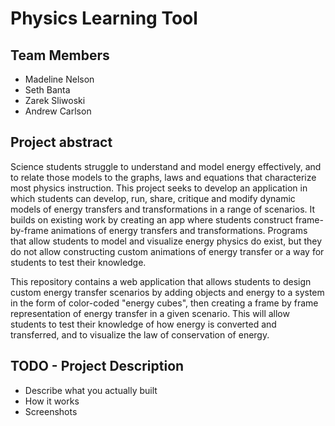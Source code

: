 # Physics Learning Tool
## Team Members
 - Madeline Nelson
 - Seth Banta
 - Zarek Sliwoski
 - Andrew Carlson
## Project abstract
Science students struggle to understand and model energy effectively, and to relate those models to 
the graphs, laws and equations that characterize most physics instruction. This project seeks to 
develop an application in which students can develop, run, share, critique and modify dynamic models
of energy transfers and transformations in a range of scenarios. It builds on existing work by creating 
an app where students construct frame-by-frame animations of energy transfers and transformations. Programs that allow students to model and visualize energy physics do exist, but they do not allow constructing custom animations of energy transfer or a way for students to test their knowledge.

This repository contains a web application that allows students to design custom energy transfer scenarios by adding objects and energy to a system in the form of color-coded "energy cubes", then creating a frame by frame representation of energy transfer in a given scenario. This will allow students to test their knowledge of how energy is converted and transferred, and to visualize the law of conservation of energy.

## TODO - Project Description
 - Describe what you actually built
 - How it works
 - Screenshots
